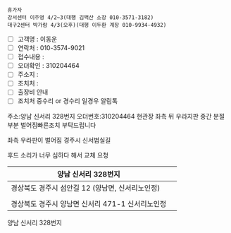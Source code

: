 ```
휴가자
강서센터 이주영 4/2~3(대행 김백산 소장 010-3571-3182)
대구2센터 박가람 4/3(오후)(대행 이두환 계장 010-9934-4932)
```

- [ ] 고객명 : 이동운
- [ ] 연락처 : 010-3574-9021
- [ ] 접수내용 : 
- [ ] 오더확인 : 310204464
- [ ] 주소지 : 
- [ ] 조치처 : 
- [ ] 출장비 안내 
- [ ] 조치처 중수리 or 경수리 일경우 알림톡

주소:양남 신서리 328번지
오더번호:310204464
현관장 좌측 뒤 우라지판 중간 분절부분 벌어짐빠른조치 부탁드립니다

좌측 우라판이 벌어짐 
경주시 신서범실길 

후드 소리가 너무 심하다 해서 교체 요청

| 양남 신서리 328번지                  |     |
| ----------------------------- | --- |
| 경상북도 경주시 섬안길 12 (양남면, 신서리노인정) |     |
|                               |     |
| 경상북도 경주시 양남면 신서리 471-1 신서리노인정 |     |
양남 신서리 328번지

